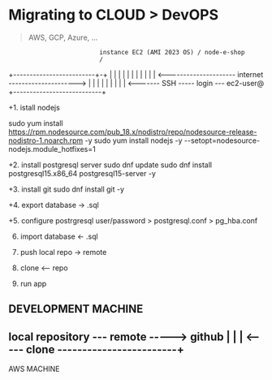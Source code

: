 







# Migrating to CLOUD > DevOPS
  
  > AWS, GCP, Azure, ...






                             instance EC2 (AMI 2023 OS) / node-e-shop
                             /
  +-------------------------+-+
  |                           |
  |                           |
  |                           |
  |                           |
  |                           |
  |                           <--------------------- internet --------------------->
  |                           |
  |                           |
  |                           |
  |                           |
  |                           <------- SSH ----- login --- ec2-user@
  +---------------------------+






+1. istall nodejs

sudo yum install https://rpm.nodesource.com/pub_18.x/nodistro/repo/nodesource-release-nodistro-1.noarch.rpm -y
sudo yum install nodejs -y --setopt=nodesource-nodejs.module_hotfixes=1

+2.  install postgresql server
sudo dnf update
sudo dnf install postgresql15.x86_64 postgresql15-server -y

+3. install git 
sudo dnf install git -y

+4. export database -> .sql

+5. configure postrgresql user/password
    > postgresql.conf
    > pg_hba.conf

6. import database <- .sql

7. push local repo -> remote

8. clone <-- repo

9. run app







DEVELOPMENT MACHINE
------------------------
local repository --- remote -----> github
                                     |
                                     |
                                     |
<----- clone ------------------------+
------------------------
AWS MACHINE

